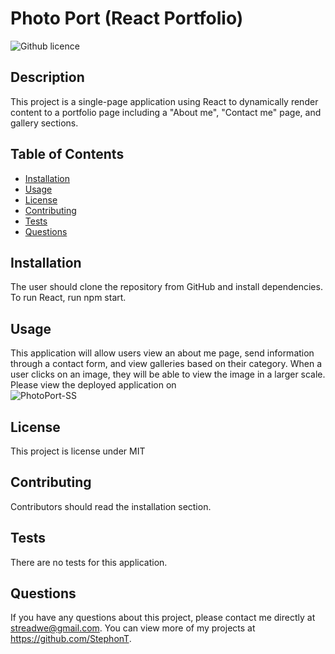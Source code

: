 # Photo Port (React Portfolio)
  ![Github licence](http://img.shields.io/badge/license-MIT-blue.svg)

  ## Description
  This project is a single-page application using React to dynamically render content to a portfolio page including a "About me", "Contact me" page, and gallery sections.

  ## Table of Contents
  * [Installation](#installation)
  * [Usage](#usage)
  * [License](#license)
  * [Contributing](#contributing)
  * [Tests](#tests)
  * [Questions](#questions)

  ## Installation
  The user should clone the repository from GitHub and install dependencies. To run React, run npm start.

  ## Usage
  This application will allow users view an about me page, send information through a contact form, and view galleries based on their category. When a user clicks on an image, they will be able to view the image in a larger scale.
  <br>
  Please view the deployed application on <a href="" alt=""></a>
  <br>
  ![PhotoPort-SS](https://user-images.githubusercontent.com/104699408/192519534-b56efaed-b325-4a1f-ab6d-af996aac7ef1.jpg)

  ## License
  This project is license under MIT

  ## Contributing
  Contributors should read the installation section.
  
  ## Tests
  There are no tests for this application.

  ## Questions
  If you have any questions about this project, please contact me directly at streadwe@gmail.com. You can view more of my projects at https://github.com/StephonT.
